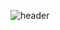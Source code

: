 ![header](https://capsule-render.vercel.app/api?type=waving&color=auto&fontColor=ffffff&fontAlign-20&fontAlignY=40&height=200&section=header&text=Hello,%20I'm%20SeorinKim&fontSize=32)

<!--
### Hi there 👋
**seorinn/seorinn** is a ✨ _special_ ✨ repository because its `README.md` (this file) appears on your GitHub profile.

Here are some ideas to get you started:

- 🔭 I’m currently working on ...
- 🌱 I’m currently learning ...
- 👯 I’m looking to collaborate on ...
- 🤔 I’m looking for help with ...
- 💬 Ask me about ...
- 📫 How to reach me: ...
- 😄 Pronouns: ...
- ⚡ Fun fact: ...
-->
